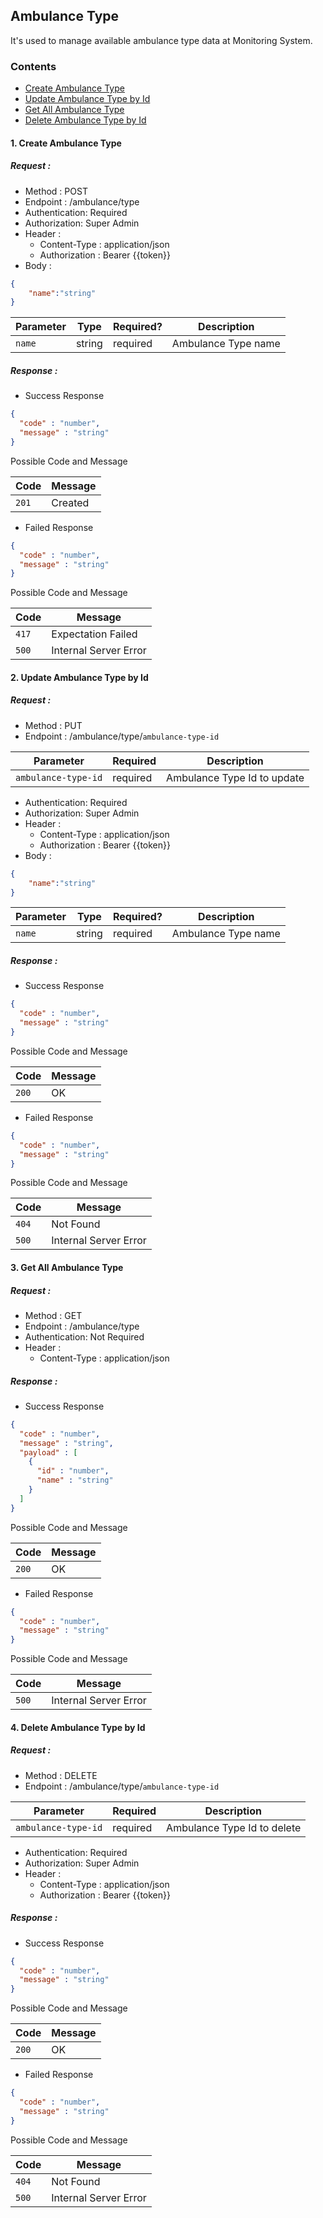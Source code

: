 ## Ambulance Type

It's used to manage available ambulance type data at Monitoring System.

### Contents
- [Create Ambulance Type](#1-create-ambulance-type)
- [Update Ambulance Type by Id](#2-update-ambulance-type-by-id)
- [Get All Ambulance Type](#3-get-all-ambulance-type)
- [Delete Ambulance Type by Id](#4-delete-ambulance-type-by-id)

#### 1. Create Ambulance Type

##### Request :
- Method : POST
- Endpoint : /ambulance/type
- Authentication: Required
- Authorization: Super Admin
- Header :
    * Content-Type : application/json
    * Authorization : Bearer {{token}}
- Body :

```json
{
    "name":"string"
}
```

| Parameter  | Type   | Required? | Description         |
|------------|--------|-----------|---------------------|
| `name`     | string | required  | Ambulance Type name |

##### Response :

- Success Response
```json
{
  "code" : "number",
  "message" : "string"
}
```

Possible Code and Message

| Code  | Message |
|-------|---------|
| `201` | Created |

- Failed Response
```json
{
  "code" : "number",
  "message" : "string"
}
```

Possible Code and Message

| Code  | Message               |
|-------|-----------------------|
| `417` | Expectation Failed    |
| `500` | Internal Server Error |

#### 2. Update Ambulance Type by Id

##### Request :
- Method : PUT
- Endpoint : /ambulance/type/`ambulance-type-id`

| Parameter           | Required | Description                 |
|---------------------|----------|-----------------------------|
| `ambulance-type-id` | required | Ambulance Type Id to update |

- Authentication: Required
- Authorization: Super Admin
- Header :
  * Content-Type : application/json
  * Authorization : Bearer {{token}}
- Body :

```json
{
    "name":"string"
}
```

| Parameter  | Type   | Required? | Description         |
|------------|--------|-----------|---------------------|
| `name`     | string | required  | Ambulance Type name |

##### Response :

- Success Response

```json
{
  "code" : "number",
  "message" : "string"
}
```

Possible Code and Message

| Code  | Message |
|-------|---------|
| `200` | OK      |

- Failed Response

```json
{
  "code" : "number",
  "message" : "string"
}
```

Possible Code and Message

| Code  | Message               |
|-------|-----------------------|
| `404` | Not Found             |
| `500` | Internal Server Error |

#### 3. Get All Ambulance Type

##### Request :
- Method : GET
- Endpoint : /ambulance/type
- Authentication: Not Required
- Header :
  * Content-Type : application/json

##### Response :

- Success Response
```json
{
  "code" : "number",
  "message" : "string",
  "payload" : [
    {
      "id" : "number",
      "name" : "string"
    }
  ]
}
```

Possible Code and Message

| Code  | Message |
|-------|---------|
| `200` | OK      |

- Failed Response
```json
{
  "code" : "number",
  "message" : "string"
}
```

Possible Code and Message

| Code  | Message               |
|-------|-----------------------|
| `500` | Internal Server Error |

#### 4. Delete Ambulance Type by Id

##### Request :
- Method : DELETE
- Endpoint : /ambulance/type/`ambulance-type-id`

| Parameter           | Required | Description                 |
|---------------------|----------|-----------------------------|
| `ambulance-type-id` | required | Ambulance Type Id to delete |

- Authentication: Required
- Authorization: Super Admin
- Header :
  * Content-Type : application/json
  * Authorization : Bearer {{token}}

##### Response :

- Success Response

```json
{
  "code" : "number",
  "message" : "string"
}
```

Possible Code and Message

| Code  | Message |
|-------|---------|
| `200` | OK      |

- Failed Response

```json
{
  "code" : "number",
  "message" : "string"
}
```

Possible Code and Message

| Code  | Message               |
|-------|-----------------------|
| `404` | Not Found             |
| `500` | Internal Server Error |